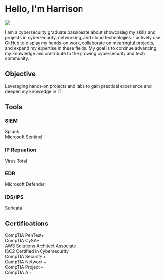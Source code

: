 
# Hello, I'm Harrison
<a href="https://linkedin.com"><img src="https://img.shields.io/badge/-LinkedIn-0072b1?&style=for-the-badge&logo=linkedin&logoColor=white" /></a>

I am a cybersecurity graduate passionate about showcasing my skills and projects in cybersecurity, networking, and cloud technologies. I actively use GitHub to display my hands-on work, collaborate on meaningful projects, and expand my expertise in these fields. My goal is to continue advancing my knowledge and contribute to the growing cybersecurity and tech community.

## Objective

Leveraging hands-on projects and labs to gain practical experience and deepen my knowledge in IT.


## Tools



### SIEM
<div>
    Splunk<br>
    Microsoft Sentinel

### IP Repuation
<div> 
    Virus Total


### EDR
<div>
        Microsoft Defender

### IDS/IPS
<div>
    Suricata


## Certifications
   
CompTIA PenTest+<br>
CompTIA CySA+<br>
AWS Solutions Architect Associate<br>
ISC2 Certified in Cybersecurity<br>
CompTIA Security +<br>
CompTIA Network +<br>
CompTIA Project +<br>
CompTIA A +<br>
</div>




